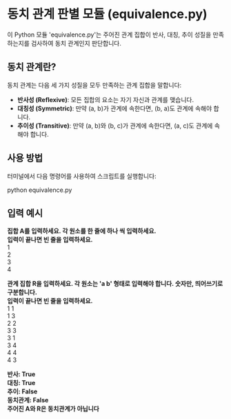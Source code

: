 # 동치 관계 판별 모듈 (equivalence.py)

이 Python 모듈 'equivalence.py'는 주어진 관계 집합이 반사, 대칭, 추이 성질을 만족하는지를 검사하여 동치 관계인지 판단합니다.

## 동치 관계란?

동치 관계는 다음 세 가지 성질을 모두 만족하는 관계 집합을 말합니다:
- **반사성 (Reflexive)**: 모든 집합의 요소는 자기 자신과 관계를 맺습니다.
- **대칭성 (Symmetric)**: 만약 (a, b)가 관계에 속한다면, (b, a)도 관계에 속해야 합니다.
- **추이성 (Transitive)**: 만약 (a, b)와 (b, c)가 관계에 속한다면, (a, c)도 관계에 속해야 합니다.

## 사용 방법

터미널에서 다음 명령어를 사용하여 스크립트를 실행합니다:

python equivalence.py

## 입력 예시
**집합 A를 입력하세요. 각 원소를 한 줄에 하나 씩 입력하세요.  
입력이 끝나면 빈 줄을 입력하세요.**  
1  
2  
3  
4  

**관계 집합 R을 입력하세요. 각 원소는 'a b' 형태로 입력해야 합니다. 숫자만, 띄어쓰기로 구분합니다.  
입력이 끝나면 빈 줄을 입력하세요.**  
1 1  
1 3  
2 2  
3 3  
3 1  
3 4  
4 4  
4 3  


**반사: True**  
**대칭: True**  
**추이: False**  
**동치관계: False**  
**주어진 A와 R은 동치관계가 아닙니다**
